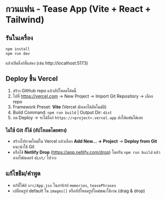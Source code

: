 # กวนแฟน - Tease App (Vite + React + Tailwind)

## รันในเครื่อง
```bash
npm install
npm run dev
```
แล้วเปิดลิ้งก์ที่แสดง (เช่น http://localhost:5173)

## Deploy ขึ้น Vercel
1) สร้าง GitHub repo แล้วอัปโหลดโค้ดนี้
2) ไปที่ https://vercel.com → New Project → Import Git Repository → เลือก repo
3) Framework Preset: **Vite** (Vercel มักเดาได้อัตโนมัติ)
4) Build Command: `npm run build` | Output Dir: `dist`
5) กด Deploy → จะได้ลิ้งก์ `https://<project>.vercel.app` ส่งให้แฟนได้เลย

### ไม่ใช้ Git ก็ได้ (อัปโหลดโดยตรง)
- สร้างโปรเจคใหม่ใน Vercel แล้วเลือก **Add New… → Project** → **Deploy from Git** แนะนำใช้ Git
- หรือใช้ **Netlify Drop** (https://app.netlify.com/drop) โดยรัน `npm run build` แล้วลากโฟลเดอร์ `dist/` ไปวาง

## แก้ไขธีม/คำพูด
- แก้ที่ไฟล์ `src/App.jsx` ในอาร์เรย์ `memories`, `teasePhrases`
- เปลี่ยนรูป default ใน `images[]` หรืออัปโหลดรูปใหม่ขณะใช้งาน (drag & drop)
